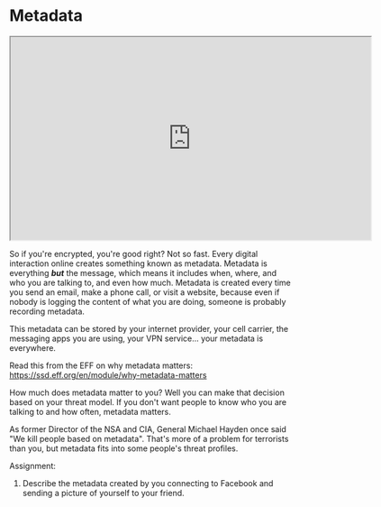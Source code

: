 # Metadata

<iframe allowfullscreen height="360" src="https://www.youtube.com/embed/xYpil-Oj3zA?wmode=opaque" width="640"></iframe>  

So if you're encrypted, you're good right? Not so fast. Every digital
interaction online creates something known as metadata. Metadata is
everything ***but*** the message, which means it includes when, where,
and who you are talking to, and even how much. Metadata is created every
time you send an email, make a phone call, or visit a website, because
even if nobody is logging the content of what you are doing, someone is
probably recording metadata.

This metadata can be stored by your internet provider, your cell
carrier, the messaging apps you are using, your VPN service... your
metadata is everywhere.

Read this from the EFF on why metadata matters:
<a href="https://ssd.eff.org/en/module/why-metadata-matters"
rel="noopener"
target="_blank">https://ssd.eff.org/en/module/why-metadata-matters</a>

How much does metadata matter to you? Well you can make that decision
based on your threat model. If you don't want people to know who you are
talking to and how often, metadata matters.

As former Director of the NSA and CIA, General Michael Hayden once said
"We kill people based on metadata". That's more of a problem for
terrorists than you, but metadata fits into some people's threat
profiles.

Assignment:

1.  Describe the metadata created by you connecting to Facebook and
    sending a picture of yourself to your friend.
